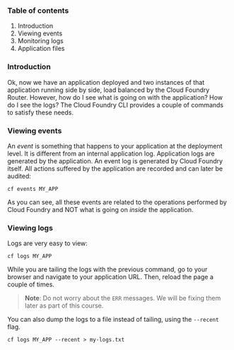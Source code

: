 ### Table of contents

1.	Introduction
2.	Viewing events
3.	Monitoring logs
4.	Application files

### Introduction

Ok, now we have an application deployed and two instances of that application running side by side, load balanced by the Cloud Foundry Router.
However, how do I see what is going on with the application?
How do I see the logs?
The Cloud Foundry CLI provides a couple of commands to satisfy these needs.
### Viewing events

An *event* is something that happens to your application at the deployment level. It is different from an internal application log. Application logs are generated by the application. An event log is generated by Cloud Foundry itself. All actions suffered by the application are recorded and can later be audited:

```exec
cf events MY_APP
```

As you can see, all these events are related to the operations performed by Cloud Foundry and NOT what is going on *inside* the application.
### Viewing logs

Logs are very easy to view:

```exec
cf logs MY_APP
```

While you are tailing the logs with the previous command, go to your browser and navigate to your application URL. Then, reload the page a couple of times.

> **Note**: Do not worry about the `ERR` messages. We will be fixing them  later as part of this course.

You can also dump the logs to a file instead of tailing, using the `--recent` flag.

```exec
cf logs MY_APP --recent > my-logs.txt
```

